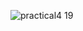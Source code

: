 ![practical4 19](https://cloud.githubusercontent.com/assets/16960568/13329301/1b5030f0-dc19-11e5-96cb-d554e4eb0121.JPG)
